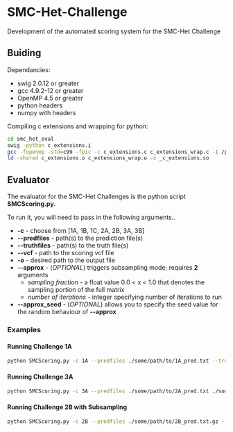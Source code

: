 # SMC-Het-Challenge

Development of the automated scoring system for the SMC-Het Challenge

## Buiding

Dependancies:
- swig 2.0.12 or greater
- gcc 4.9.2-12 or greater
- OpenMP 4.5 or greater
- python headers
- numpy with headers

Compiling c extensions and wrapping for python:

```bash
cd smc_het_eval
swig -python c_extensions.i
gcc -fopenmp -std=c99 -fpic -c c_extensions.c c_extensions_wrap.c -I /path/to/numpy/core/include -I /path/to/python/include/python2.7
ld -shared c_extensions.o c_extensions_wrap.o -o _c_extensions.so
```

## Evaluator

The evaluator for the SMC-Het Challenges is the python script **SMCScoring.py**.

To run it, you will need to pass in the following arguments..
* **-c** - choose from [1A, 1B, 1C, 2A, 2B, 3A, 3B]
* **--predfiles** - path(s) to the prediction file(s)
* **--truthfiles** - path(s) to the truth file(s)
* **--vcf** - path to the scoring vcf file
* **-o** - desired path to the output file
* **--approx** - (*OPTIONAL*) triggers subsampling mode; requires **2** arguments
  * *sampling fraction* - a float value 0.0 < x < 1.0 that denotes the sampling portion of the full matrix
  * *number of iterations* - integer specifying number of iterations to run
* **--approx_seed** - (*OPTIONAL*) allows you to specify the seed value for the random behaviour of **--approx**

### Examples

#### Running Challenge 1A

```bash
python SMCScoring.py -c 1A --predfiles ./some/path/to/1A_pred.txt --truthfiles ./some/path/to/1A_truth.txt -o ./some/path/to/1A_score.txt
```

#### Running Challenge 3A

```bash
python SMCScoring.py -c 3A --predfiles ./some/path/to/2A_pred.txt ./some/path/to/3A_pred.txt --truthfiles ./some/path/to/2A_truth.txt ./some/path/to/3A_truth.txt --vcf ./some/path/to/scoring.vcf -o ./some/path/to/3A_score.txt
```

#### Running Challenge 2B with Subsampling

```bash
python SMCScoring.py -c 2B --predfiles ./some/path/to/2B_pred.txt.gz --truthfiles ./some/path/to/2B_truth.txt.gz --vcf ./some/path/to/scoring.vcf -o ./some/path/to/2B_score.txt --approx 0.4 10
```
